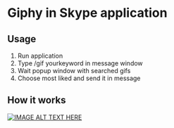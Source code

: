 # Giphy in Skype application
## Usage

1. Run application
2. Type /gif yourkeyword in message window
3. Wait popup window with searched gifs
4. Choose most liked and send it in message

## How it works
[![IMAGE ALT TEXT HERE](http://img.youtube.com/vi/7TbqP4QJg2Q/0.jpg)](http://www.youtube.com/watch?v=7TbqP4QJg2Q)
